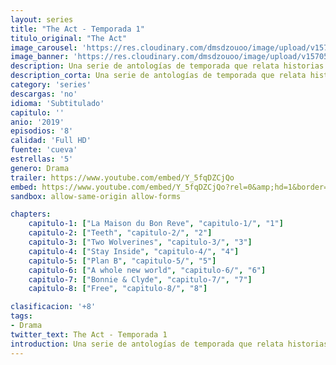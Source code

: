 ```yaml
---
layout: series
title: "The Act - Temporada 1"
titulo_original: "The Act"
image_carousel: 'https://res.cloudinary.com/dmsdzouoo/image/upload/v1570551500/the-act-final-min_sivbct.jpg'
image_banner: 'https://res.cloudinary.com/dmsdzouoo/image/upload/v1570551502/The-Act-tv-series-poster-min_wfjbcs.jpg'
description: Una serie de antologías de temporada que relata historias de crímenes reales sorprendentes y extrañas, con la primera temporada después de Gypsy Blanchard, una niña que trata de escapar de la relación tóxica que tiene con su sobreprotectora madre.
description_corta: Una serie de antologías de temporada que relata historias de crímenes reales sorprendentes y extrañas, con la primera temporada después de Gypsy Blanchard, una niña que trata de escapar de la relación tóxica que tiene con su sobreprotectora madre.
category: 'series'
descargas: 'no'
idioma: 'Subtitulado'
capitulo: ''
anio: '2019'
episodios: '8'
calidad: 'Full HD'
fuente: 'cueva'
estrellas: '5'
genero: Drama
trailer: https://www.youtube.com/embed/Y_5fqDZCjQo
embed: https://www.youtube.com/embed/Y_5fqDZCjQo?rel=0&amp;hd=1&border=0&wmode=opaque&enablejsapi=1&modestbranding=1&controls=1&showinfo=1
sandbox: allow-same-origin allow-forms 

chapters:
    capitulo-1: ["La Maison du Bon Reve", "capitulo-1/", "1"]
    capitulo-2: ["Teeth", "capitulo-2/", "2"]
    capitulo-3: ["Two Wolverines", "capitulo-3/", "3"]
    capitulo-4: ["Stay Inside", "capitulo-4/", "4"]
    capitulo-5: ["Plan B", "capitulo-5/", "5"]
    capitulo-6: ["A whole new world", "capitulo-6/", "6"]
    capitulo-7: ["Bonnie & Clyde", "capitulo-7/", "7"]
    capitulo-8: ["Free", "capitulo-8/", "8"]

clasificacion: '+8'
tags:
- Drama
twitter_text: The Act - Temporada 1
introduction: Una serie de antologías de temporada que relata historias de crímenes reales sorprendentes y extrañas, con la primera temporada después de Gypsy Blanchard, una niña que trata de escapar de la relación tóxica que tiene con su sobreprotectora madre.
---
```












